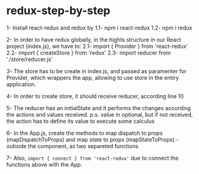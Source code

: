# redux-step-by-step

1- Install react-redux and redux by
  1.1- npm i react-redux
  1.2- npm i redux

2- In order to have redux globally, in the hights structure in our React project (index.js), we have to:
  2.1- import { Provider } from 'react-redux'
  2.2- import { createStore } from 'redux'
  2.3- import reducer from './store/reducer.js'

3- The store has to be create in index.js, and passed as paramenter for Provider, which wrappers the app, allowing to use store in the entiry application.

4- In order to create store, it should receive reducer, according line 10

5- The reducer has an initialState and it performs the changes according the actions and values received.
p.s. value in optional, but if not received, the action has to define its value to execute some calculus

6- In the App.js, create the methods to map dispatch to props (mapDispatchToProps) and map state to props (mapStateToProps) - outiside the component, as two separeted functions

7- Also, `import { connect } from 'react-redux'` due to connect the functions above with the App.